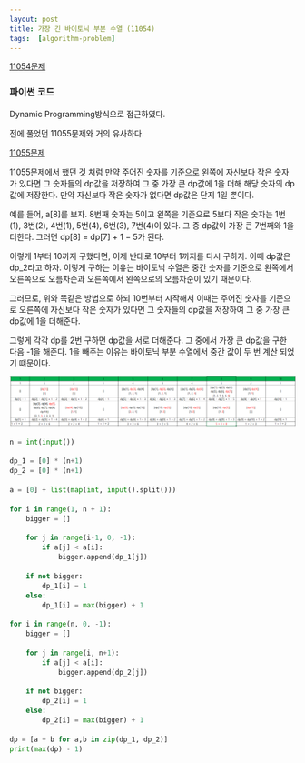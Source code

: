 ```yaml
---
layout: post
title: 가장 긴 바이토닉 부분 수열 (11054)
tags:  [algorithm-problem]
---
```


[11054문제](https://www.acmicpc.net/problem/11054)

### 파이썬 코드
Dynamic Programming방식으로 접근하였다.

전에 풀었던 11055문제와 거의 유사하다.

[11055문제](https://toodifficulto.github.io/2020/02/23/baekjoon-11055/)

11055문제에서 했던 것 처럼 만약 주어진 숫자를 기준으로 왼쪽에 자신보다 작은 숫자가 있다면 그 숫자들의 dp값을 저장하여 그 중 가장 큰 dp값에 1을 더해 해당 숫자의 dp값에 저장한다. 만약 자신보다 작은 숫자가 없다면 dp값은 단지 1일 뿐이다.  

예를 들어, a[8]를 보자. 8번째 숫자는 5이고 왼쪽을 기준으로 5보다 작은 숫자는 1번(1), 3번(2), 4번(1), 5번(4), 6번(3), 7번(4)이 있다. 그 중 dp값이 가장 큰 7번째와 1을 더한다. 그러면 dp[8] = dp[7] + 1 = 5가 된다.

이렇게 1부터 10까지 구했다면, 이제 반대로 10부터 1까지를 다시 구하자. 이때 dp값은 dp_2라고 하자. 이렇게 구하는 이유는 바이토닉 수열은 중간 숫자를 기준으로 왼쪽에서 오른쪽으로 오름차순과 오른쪽에서 왼쪽으로의 오름차순이 있기 때문이다.

그러므로, 위와 똑같은 방법으로 하되 10번부터 시작해서 이때는 주어진 숫자를 기준으로 오른쪽에 자신보다 작은 숫자가 있다면 그 숫자들의 dp값을 저장하여 그 중 가장 큰 dp값에 1을 더해준다.

그렇게 각각 dp를 2번 구하면 dp값을 서로 더해준다. 그 중에서 가장 큰 dp값을 구한 다음 -1을 해준다. 1을 빼주는 이유는 바이토닉 부분 수열에서 중간 값이 두 번 계산 되었기 떄문이다.

![Alt text](/public/post/2020_02_24_11054/pic1.PNG)


~~~python
n = int(input())

dp_1 = [0] * (n+1)
dp_2 = [0] * (n+1)

a = [0] + list(map(int, input().split()))

for i in range(1, n + 1):
    bigger = []

    for j in range(i-1, 0, -1):
        if a[j] < a[i]:
            bigger.append(dp_1[j])

    if not bigger:
        dp_1[i] = 1
    else:
        dp_1[i] = max(bigger) + 1

for i in range(n, 0, -1):
    bigger = []

    for j in range(i, n+1):
        if a[j] < a[i]:
            bigger.append(dp_2[j])

    if not bigger:
        dp_2[i] = 1
    else:
        dp_2[i] = max(bigger) + 1

dp = [a + b for a,b in zip(dp_1, dp_2)]
print(max(dp) - 1)
~~~
